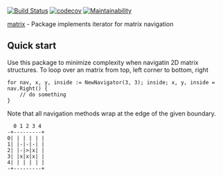 [![Build Status](https://travis-ci.org/gregoryv/matrix.svg?branch=master)](https://travis-ci.org/gregoryv/matrix)
[![codecov](https://codecov.io/gh/gregoryv/matrix/branch/master/graph/badge.svg)](https://codecov.io/gh/gregoryv/matrix)
[![Maintainability](https://api.codeclimate.com/v1/badges/6c81180a66486a8c24ab/maintainability)](https://codeclimate.com/github/gregoryv/matrix/maintainability)

[matrix](https://godoc.org/github.com/gregoryv/matrix) - Package implements iterator for matrix navigation


## Quick start

Use this package to minimize complexity when navigatin 2D matrix structures.
To loop over an matrix from top, left corner to bottom, right

	for nav, x, y, inside := NewNavigator(3, 3); inside; x, y, inside = nav.Right() {
		// do something
	}

Note that all navigation methods wrap at the edge of the given boundary.

	  0 1 2 3 4
	-+---------+
	0| | | | | |
	1| |-|-|-| |
	2| |-|>|x| |
	3| |x|x|x| |
	4| | | | | |
	-+---------+
